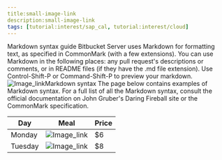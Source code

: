 ```yaml
---
title:small-image-link
description:small-image-link
tags: [tutorial:interest/sap_cal, tutorial:interest/cloud]
---
```

Markdown syntax guide
Bitbucket Server uses Markdown for formatting text, as specified in CommonMark (with a few extensions). You can use Markdown in the following places:
any pull request's descriptions or comments, or
in README files (if they have the .md file extension).
Use Control-Shift-P or Command-Shift-P to preview your markdown.![Image_link](https://www.smallbusinesssaturdayuk.com/Images/Small-Business-Saturday-UK-Google-Plus.gif)Markdown syntax
The page below contains examples of Markdown syntax. For a full list of all the Markdown syntax, consult the official documentation on John Gruber's Daring Fireball site or the CommonMark specification.

| Day     | Meal    | Price |
| --------|---------|-------|
| Monday  | ![Image_link](https://www.smallbusinesssaturdayuk.com/Images/Small-Business-Saturday-UK-Google-Plus.gif)   | $6    |
| Tuesday |![Image_link]( http://www.va.gov/OSDBU/images/business.png) | $8    |
